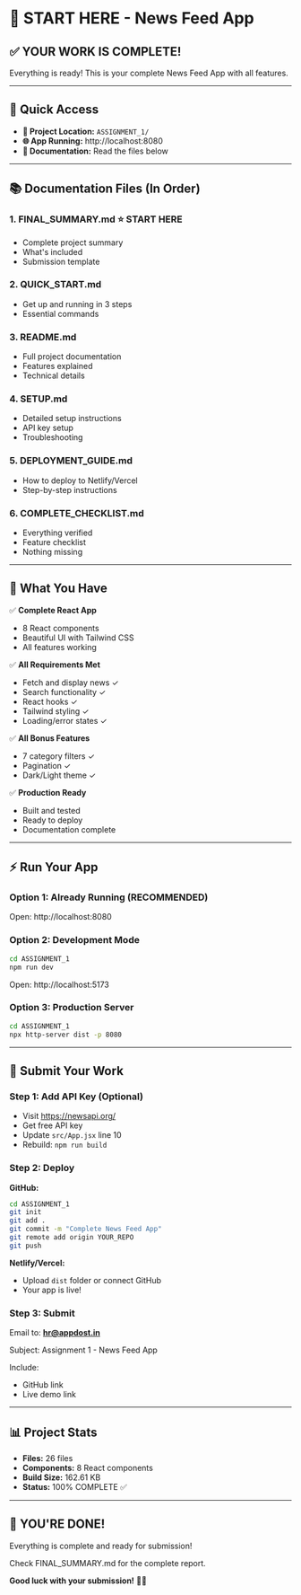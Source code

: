 # 🚀 START HERE - News Feed App

## ✅ **YOUR WORK IS COMPLETE!**

Everything is ready! This is your complete News Feed App with all features.

---

## 🎯 **Quick Access**

- **📁 Project Location:** `ASSIGNMENT_1/`
- **🌐 App Running:** http://localhost:8080
- **📖 Documentation:** Read the files below

---

## 📚 **Documentation Files** (In Order)

### 1. **FINAL_SUMMARY.md** ⭐ START HERE
   - Complete project summary
   - What's included
   - Submission template

### 2. **QUICK_START.md**
   - Get up and running in 3 steps
   - Essential commands

### 3. **README.md**
   - Full project documentation
   - Features explained
   - Technical details

### 4. **SETUP.md**
   - Detailed setup instructions
   - API key setup
   - Troubleshooting

### 5. **DEPLOYMENT_GUIDE.md**
   - How to deploy to Netlify/Vercel
   - Step-by-step instructions

### 6. **COMPLETE_CHECKLIST.md**
   - Everything verified
   - Feature checklist
   - Nothing missing

---

## 🚀 **What You Have**

✅ **Complete React App**
- 8 React components
- Beautiful UI with Tailwind CSS
- All features working

✅ **All Requirements Met**
- Fetch and display news ✓
- Search functionality ✓
- React hooks ✓
- Tailwind styling ✓
- Loading/error states ✓

✅ **All Bonus Features**
- 7 category filters ✓
- Pagination ✓
- Dark/Light theme ✓

✅ **Production Ready**
- Built and tested
- Ready to deploy
- Documentation complete

---

## ⚡ **Run Your App**

### Option 1: Already Running (RECOMMENDED)
Open: http://localhost:8080

### Option 2: Development Mode
```bash
cd ASSIGNMENT_1
npm run dev
```
Open: http://localhost:5173

### Option 3: Production Server
```bash
cd ASSIGNMENT_1
npx http-server dist -p 8080
```

---

## 📧 **Submit Your Work**

### Step 1: Add API Key (Optional)
- Visit https://newsapi.org/
- Get free API key
- Update `src/App.jsx` line 10
- Rebuild: `npm run build`

### Step 2: Deploy
**GitHub:**
```bash
cd ASSIGNMENT_1
git init
git add .
git commit -m "Complete News Feed App"
git remote add origin YOUR_REPO
git push
```

**Netlify/Vercel:**
- Upload `dist` folder or connect GitHub
- Your app is live!

### Step 3: Submit
Email to: **hr@appdost.in**

Subject: Assignment 1 - News Feed App

Include:
- GitHub link
- Live demo link

---

## 📊 **Project Stats**

- **Files:** 26 files
- **Components:** 8 React components
- **Build Size:** 162.61 KB
- **Status:** 100% COMPLETE ✅

---

## 🎉 **YOU'RE DONE!**

Everything is complete and ready for submission!

Check FINAL_SUMMARY.md for the complete report.

**Good luck with your submission!** 🚀✨

